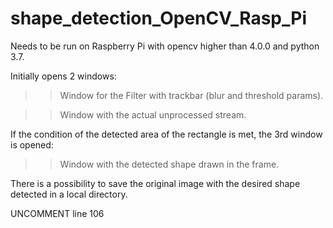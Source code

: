 # shape_detection_OpenCV_Rasp_Pi
Needs to be run on Raspberry Pi with opencv higher than 4.0.0 and python 3.7. 

Initially opens 2 windows: 

>>Window for the Filter with trackbar (blur and threshold params). 

>>Window with the actual unprocessed stream.

If the condition of the detected area of the rectangle is met, the 3rd window is opened:

>>Window with the detected shape drawn in the frame.

There is a possibility to save the original image with the desired shape detected in a local directory.

UNCOMMENT line 106
